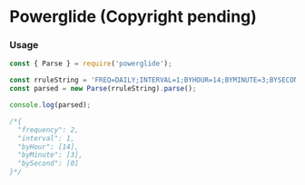 # Powerglide (Copyright pending)

### Usage

```js
const { Parse } = require('powerglide');

const rruleString = 'FREQ=DAILY;INTERVAL=1;BYHOUR=14;BYMINUTE=3;BYSECOND=0';
const parsed = new Parse(rruleString).parse();

console.log(parsed);

/*{
  "frequency": 2,
  "interval": 1,
  "byHour": [14],
  "byMinute": [3],
  "bySecond": [0]
}*/
```